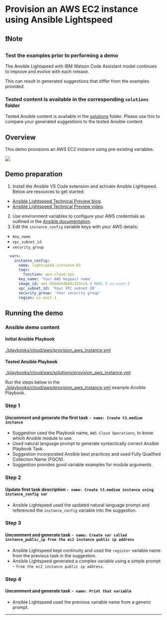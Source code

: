 # Provision an AWS EC2 instance using Ansible Lightspeed

## ❗️Note

### Test the examples prior to performing a demo

The Ansible Lightspeed with IBM Watson Code Assistant model continues to improve and evolve with each release.  

This can result in generated suggestions that differ from the examples provided.

### Tested content is available in the corresponding `solutions` folder

Tested Ansible content is available in the [solutions](./solutions/) folder. Please use this to compare your generated suggestions to the tested Ansible content.

## Overview

This demo provisions an AWS EC2 instance using pre-existing variables.

![](../../../assets/img/provision_aws_instance.gif)

## Demo preparation

1. Install the Ansible VS Code extension and activate Ansible Lightspeed. Below are resources to get started:

- [Ansible Lightspeed Technical Preview blog](https://www.ansible.com/blog/welcome-to-the-ansible-lightspeed-technical-preview).
- [Ansible Lightspeed Technical Preview video](https://youtu.be/yfXcGB7l0II).

2. Use environment variables to configure your AWS credentials as outlined in the [Ansible documentation](https://docs.ansible.com/ansible/latest/collections/amazon/aws/docsite/guide_aws.html#authentication).
3. Edit the `instance_config` variable keys with your AWS details:

- `key_name`
- `vpc_subnet_id`
- `security_group`

```yaml
  vars:
    instance_config:
      name: lightspeed-instance-01
      tags:
        function: aws-cloud-ops
      key_name: 'Your AWS keypair name'
      image_id: ami-016eb5d644c333ccb # RHEL 9 us-east-1
      vpc_subnet_id: 'Your VPC subnet ID'
      security_group: 'Your security group'
      region: us-east-1
```

## Running the demo

### Ansible demo content

#### Initial Ansible Playbook

[./playbooks/cloud/aws/provision_aws_instance.yml](./provision_ec2_instance.yml)

#### Tested Ansible Playbook

[./playbooks/cloud/aws/solutions/provision_aws_instance.yml](./solutions/provision_ec2_instance.yml)

Run the steps below in the [./playbooks/cloud/aws/provision_aws_instance.yml](./provision_ec2_instance.yml) example Ansible Playbook.

### Step 1

#### Uncomment and generate the first task `- name: Create t3.medium instance`

- Suggestion used the Playbook name, `AWS Cloud Operations`, to know which Ansible module to use.
- Used natural language prompt to generate syntactically correct Ansible Playbook Task.
- Suggestion incorporated Ansible best practices and used Fully Qualified Collection Name (FQCN).
- Suggestion provides good variable examples for module arguments.

### Step 2

#### Update first task description `- name: Create t3.medium instance using instance_config var`

- Ansible Lightspeed used the updated natural language prompt and referenced the `instance_config` variable into the suggestion.

### Step 3

#### Uncomment and generate task `- name: Create var called instance_public_ip from the ec2 instance public ip address`

- Ansible Lightspeed kept continuity and used the `register` variable name from the previous task in the suggestion.
- Ansible Lightspeed generated a complex variable using a simple prompt - `from the ec2 instance public ip address`.

### Step 4

#### Uncomment and generate task `- name: Print that variable`

- Ansible Lightspeed used the previous variable name from a generic prompt.

---
